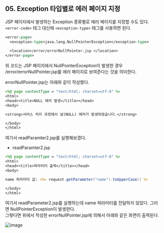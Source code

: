 ## 05. Exception 타입별로 에러 페이지 지정

JSP 페이지에서 발생하는 Exception 종류별로 에러 페이지를 지정할 수도 있다. `<error-code>` 태그 대신에 `<exception-type>` 태그를 사용하면 된다.

``` jsp 
<error-page>
  <exception-type>java.lang.NullPointerException</exception-type> 
  
  <location>/error/errorNullPointer.jsp </location>
</error-page>
```

위 코드는 JSP 페이지에서 NullPointerException이 발생한 경우 /error/errorNullPointer.jsp를 에러 페이지로 보여준다는 것을 의미한다.

errorNullPointer.jsp는 아래와 같이 작성했다. 

``` jsp 
<%@ page contentType = "text/html; charset=utf-8" %>
<html>
<head><title>NULL 에러 발생</title></head>
<body>

<strong>서비스 처리 과정에서 널(NULL) 에러가 발생하였습니다.</strong>

</body>
</html>
``` 

여기서 readParamter2.jsp를 실행해보겠다. 

- readParamter2.jsp 
``` jsp
<%@ page contentType = "text/html; charset=utf-8" %>
<html>
<head><title>파라미터 출력</title></head>
<body>

name 파라미터 값: <%= request.getParameter("name").toUpperCase() %>

</body>
</html>
```

여기서 readParameter2.jsp를 실행하는데 name 파라미터를 전달하지 않았다. 그러면 NullPointerException이 발생한다.  
그렇다면 위에서 작성한 errorNullPointer.jsp에 의해서 아래와 같은 화면이 출력된다.

![image](https://user-images.githubusercontent.com/64796257/148724994-720af52c-7eae-4a8a-b981-c0b8a5877495.png)


